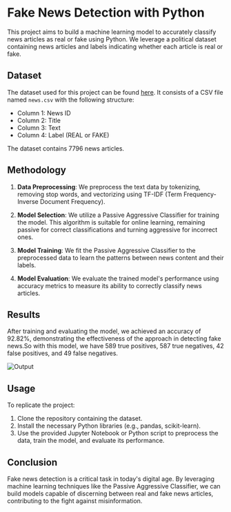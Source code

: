 # Fake News Detection with Python

This project aims to build a machine learning model to accurately classify news articles as real or fake using Python. We leverage a political dataset containing news articles and labels indicating whether each article is real or fake.

## Dataset

The dataset used for this project can be found [here](https://github.com/GeorgeMcIntire/fake_real_news_dataset). It consists of a CSV file named `news.csv` with the following structure:

- Column 1: News ID
- Column 2: Title
- Column 3: Text
- Column 4: Label (REAL or FAKE)

The dataset contains 7796 news articles.

## Methodology

1. **Data Preprocessing**: We preprocess the text data by tokenizing, removing stop words, and vectorizing using TF-IDF (Term Frequency-Inverse Document Frequency).

2. **Model Selection**: We utilize a Passive Aggressive Classifier for training the model. This algorithm is suitable for online learning, remaining passive for correct classifications and turning aggressive for incorrect ones.

3. **Model Training**: We fit the Passive Aggressive Classifier to the preprocessed data to learn the patterns between news content and their labels.

4. **Model Evaluation**: We evaluate the trained model's performance using accuracy metrics to measure its ability to correctly classify news articles.

## Results

After training and evaluating the model, we achieved an accuracy of 92.82%, demonstrating the effectiveness of the approach in detecting fake news.So with this model, we have 589 true positives, 587 true negatives, 42 false positives, and 49 false negatives.

![Output](file:///Users/pratyekthumula/Downloads/WhatsApp%20Image%202024-05-14%20at%2013.52.41.jpeg)


## Usage

To replicate the project:

1. Clone the repository containing the dataset.
2. Install the necessary Python libraries (e.g., pandas, scikit-learn).
3. Use the provided Jupyter Notebook or Python script to preprocess the data, train the model, and evaluate its performance.

## Conclusion

Fake news detection is a critical task in today's digital age. By leveraging machine learning techniques like the Passive Aggressive Classifier, we can build models capable of discerning between real and fake news articles, contributing to the fight against misinformation.
